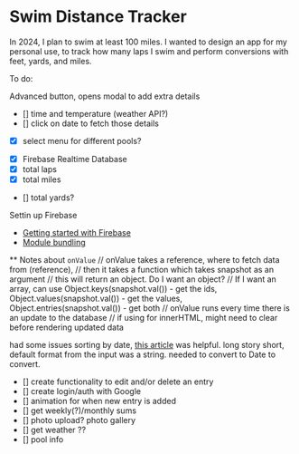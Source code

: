 # Swim Distance Tracker

In 2024, I plan to swim at least 100 miles. I wanted to design an app for my personal use, to track how many laps I swim and perform conversions with feet, yards, and miles.

To do:

Advanced button, opens modal to add extra details
- [] time and temperature (weather API?)
- [] click on date to fetch those details
- [x] select menu for different pools?
<!-- - JSON file with pools and yardage -->
- [x] Firebase Realtime Database
- [x] total laps
- [x] total miles
- [] total yards?


Settin up Firebase
- [Getting started with Firebase](https://www.youtube.com/watch?v=9zdvmgGsww0&list=PL4cUxeGkcC9jERUGvbudErNCeSZHWUVlb)
- [Module bundling](https://firebase.google.com/docs/web/module-bundling)


** Notes about `onValue`
// onValue takes a reference, where to fetch data from (reference), 
// then it takes a function which takes snapshot as an argument
// this will return an object. Do I want an object?
// If I want an array, can use Object.keys(snapshot.val()) - get the ids, Object.values(snapshot.val()) - get the values, Object.entries(snapshot.val()) - get both
// onValue runs every time there is an update to the database
// if using for innerHTML, might need to clear before rendering updated data

had some issues sorting by date, [this article](https://byby.dev/js-sort-by-date-value) was helpful. long story short, default format from the input was a string. needed to convert to Date to convert.

- [] create functionality to edit and/or delete an entry
- [] create login/auth with Google
- [] animation for when new entry is added
- [] get weekly(?)/monthly sums
- [] photo upload? photo gallery
- [] get weather ??
- [] pool info
